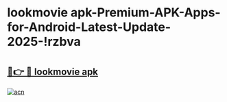 # lookmovie apk-Premium-APK-Apps-for-Android-Latest-Update-2025-!rzbva

# <h2><a href="https://googleone.com">🔗👉 🔴 lookmovie apk</a></h2>

[![acn](https://github.com/user-attachments/assets/0f9c940e-d8b0-45ae-aac7-cd30a18b3e1c)](https://googleone.com)

